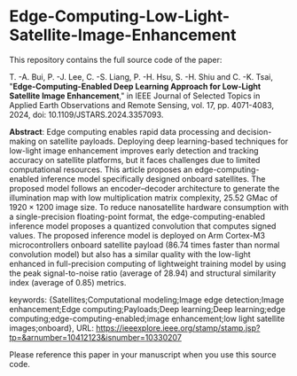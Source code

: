 # Edge-Computing-Low-Light-Satellite-Image-Enhancement
This repository contains the full source code of the paper:

T. -A. Bui, P. -J. Lee, C. -S. Liang, P. -H. Hsu, S. -H. Shiu and C. -K. Tsai, "**Edge-Computing-Enabled Deep Learning Approach for Low-Light Satellite Image Enhancement**," 
in IEEE Journal of Selected Topics in Applied Earth Observations and Remote Sensing, vol. 17, pp. 4071-4083, 2024, doi: 10.1109/JSTARS.2024.3357093.

**Abstract**: Edge computing enables rapid data processing and decision-making on satellite payloads. Deploying deep learning-based techniques for low-light image enhancement improves early detection and tracking accuracy on satellite platforms, but it faces challenges due to limited computational resources. This article proposes an edge-computing-enabled inference model specifically designed onboard satellites. The proposed model follows an encoder–decoder architecture to generate the illumination map with low multiplication matrix complexity, 25.52 GMac of $1920 \times 1200$ image size. To reduce nanosatellite hardware consumption with a single-precision floating-point format, the edge-computing-enabled inference model proposes a quantized convolution that computes signed values. The proposed inference model is deployed on Arm Cortex-M3 microcontrollers onboard satellite payload (86.74 times faster than normal convolution model) but also has a similar quality with the low-light enhanced in full-precision computing of lightweight training model by using the peak signal-to-noise ratio (average of 28.94) and structural similarity index (average of 0.85) metrics.

keywords: {Satellites;Computational modeling;Image edge detection;Image enhancement;Edge computing;Payloads;Deep learning;Deep learning;edge computing;edge-computing-enabled;image enhancement;low light satellite images;onboard},
URL: https://ieeexplore.ieee.org/stamp/stamp.jsp?tp=&arnumber=10412123&isnumber=10330207






Please reference this paper in your manuscript when you use this source code.
